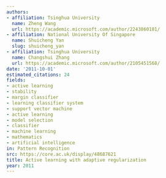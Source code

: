 ```yaml
---
authors:
- affiliation: Tsinghua University
  name: Zheng Wang
  url: https://academic.microsoft.com/author/2243860181/
- affiliation: National University Of Singapore
  name: Shuicheng Yan
  slug: shuicheng_yan
- affiliation: Tsinghua University
  name: Changshui Zhang
  url: https://academic.microsoft.com/author/2105451568/
date: '2011-10-01'
estimated_citations: 24
fields:
- active learning
- stability
- margin classifier
- learning classifier system
- support vector machine
- active learning
- model selection
- classifier
- machine learning
- mathematics
- artificial intelligence
in: Pattern Recognition
src: https://core.ac.uk/display/48687621
title: Active learning with adaptive regularization
year: 2011
---
```

